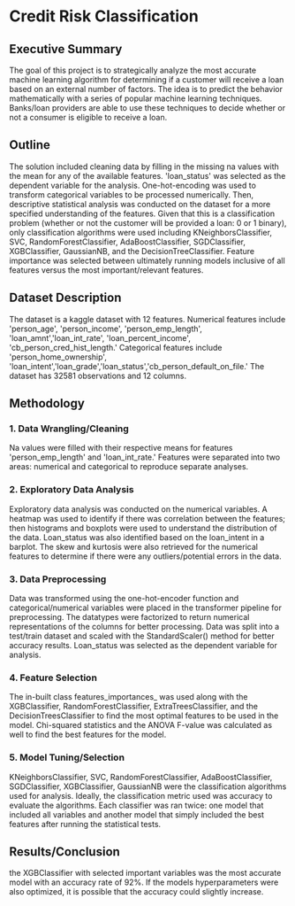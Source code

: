 # Credit Risk Classification

## Executive Summary
The goal of this project is to strategically analyze the most accurate machine learning algorithm
for determining if a customer will receive a loan based on an external number of factors. The idea is to
predict the behavior mathematically with a series of popular machine learning techniques. Banks/loan providers
are able to use these techniques to decide whether or not a consumer is eligible to receive a loan.

## Outline
The solution included cleaning data by filling in the missing na values with the mean for any of the available features. 'loan_status'
was selected as the dependent variable for the analysis. One-hot-encoding was used to transform categorical variables to be processed numerically. Then,
descriptive statistical analysis was conducted on the dataset for a more specified understanding of the features.
Given that this is a classification problem (whether or not the customer will be provided a loan: 0 or 1 binary), only classification algorithms
were used including KNeighborsClassifier, SVC, RandomForestClassifier, AdaBoostClassifier, SGDClassifier, XGBClassifier, GaussianNB, and the
DecisionTreeClassifier. Feature importance was selected between ultimately running models inclusive of all features versus the most important/relevant features.


## Dataset Description
The dataset is a kaggle dataset with 12 features. Numerical features include 
'person_age', 'person_income', 'person_emp_length', 'loan_amnt','loan_int_rate', 'loan_percent_income', 'cb_person_cred_hist_length.'
Categorical features include 'person_home_ownership', 'loan_intent','loan_grade','loan_status','cb_person_default_on_file.' The dataset has 32581 observations
and 12 columns.

## Methodology

### 1. Data Wrangling/Cleaning

Na values were filled with their respective means for features 'person_emp_length' and 'loan_int_rate.' Features were separated into two areas:
numerical and categorical to reproduce separate analyses. 

### 2. Exploratory Data Analysis

Exploratory data analysis was conducted on the numerical variables. A heatmap was used to identify if there was correlation between the features;
then histograms and boxplots were used to understand the distribution of the data. Loan_status was also identified based on the loan_intent in a barplot.
The skew and kurtosis were also retrieved for the numerical features to determine if there were any outliers/potential errors in the data.

### 3. Data Preprocessing

Data was transformed using the one-hot-encoder function and categorical/numerical variables were placed in the transformer pipeline for preprocessing.
The datatypes were factorized to return numerical representations of the columns for better processing. Data was split into a test/train dataset and scaled
with the StandardScaler() method for better accuracy results. Loan_status was selected as the dependent variable for analysis.

### 4. Feature Selection

The in-built class features_importances_ was used along with the XGBClassifier, RandomForestClassifier, ExtraTreesClassifier, and the DecisionTreesClassifier
to find the most optimal features to be used in the model. Chi-squared statistics and the ANOVA F-value was calculated as well to find the best features for the model.

### 5. Model Tuning/Selection

KNeighborsClassifier, SVC, RandomForestClassifier, AdaBoostClassifier, SGDClassifier, XGBClassifier, GaussianNB were the classification algorithms used for analysis.
Ideally, the classification metric used was accuracy to evaluate the algorithms. Each classifier was ran twice: one model that included all variables and another model
that simply included the best features after running the statistical tests.

## Results/Conclusion

the XGBClassifier with selected important variables was the most accurate model with an accuracy rate of 92%. If the models hyperparameters were also optimized,
it is possible that the accuracy could slightly increase.

